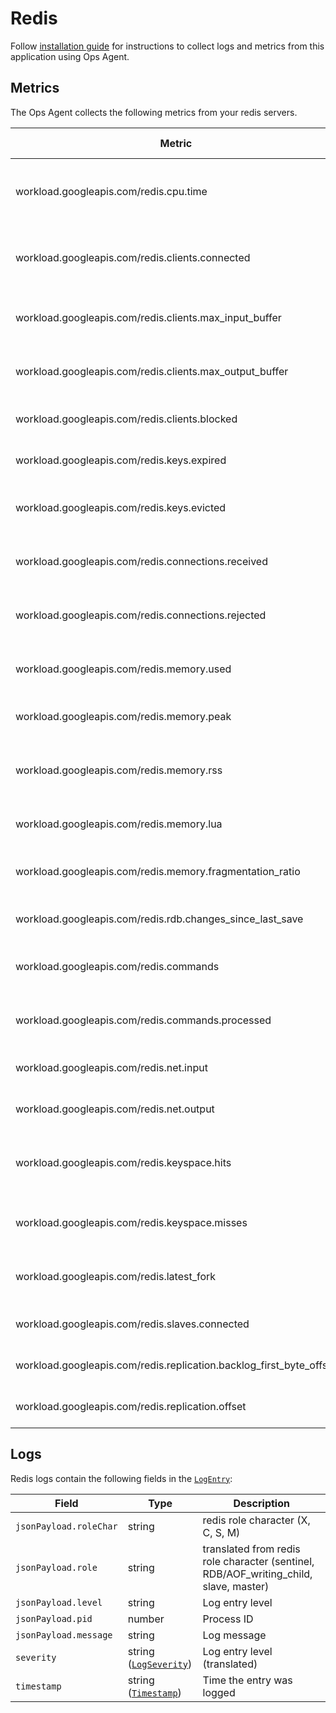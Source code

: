 # Redis

Follow [installation guide](https://cloud.google.com/stackdriver/docs/solutions/agents/ops-agent/third-party/redis)
for instructions to collect logs and metrics from this application using Ops Agent.

## Metrics

The Ops Agent collects the following metrics from your redis servers.

| Metric                                                              | Data Type | Unit    | Labels | Description |
| ---                                                                 | ---       | ---     | ---    | ---         |
| workload.googleapis.com/redis.cpu.time                              | sum       | s       | state  | System CPU consumed by the Redis server in seconds since server start |
| workload.googleapis.com/redis.clients.connected                     | gauge     | 1       |        | Number of client connections (excluding connections from replicas) |
| workload.googleapis.com/redis.clients.max_input_buffer              | gauge     | 1       |        | Biggest input buffer among current client connections |
| workload.googleapis.com/redis.clients.max_output_buffer             | gauge     | 1       |        | Longest output list among current client connections |
| workload.googleapis.com/redis.clients.blocked                       | gauge     | 1       |        | Number of clients pending on a blocking call |
| workload.googleapis.com/redis.keys.expired                          | sum       | 1       |        | Total number of key expiration events |
| workload.googleapis.com/redis.keys.evicted                          | sum       | 1       |        | Number of evicted keys due to maxmemory limit |
| workload.googleapis.com/redis.connections.received                  | sum       | 1       |        | Total number of connections accepted by the server |
| workload.googleapis.com/redis.connections.rejected                  | sum       | 1       |        | Number of connections rejected because of maxclients limit |
| workload.googleapis.com/redis.memory.used                           | gauge     | by      |        | Total number of bytes allocated by Redis using its allocator |
| workload.googleapis.com/redis.memory.peak                           | gauge     | by      |        | Peak memory consumed by Redis (in bytes) |
| workload.googleapis.com/redis.memory.rss                            | gauge     | by      |        | Number of bytes that Redis allocated as seen by the operating system |
| workload.googleapis.com/redis.memory.lua                            | gauge     | by      |        | Number of bytes used by the Lua engine |
| workload.googleapis.com/redis.memory.fragmentation_ratio            | gauge     | 1       |        | Ratio between used_memory_rss and used_memory |
| workload.googleapis.com/redis.rdb.changes_since_last_save           | gauge     | 1       |        | Number of changes since the last dump |
| workload.googleapis.com/redis.commands                              | gauge     | {ops}/s |        | Number of commands processed per second |
| workload.googleapis.com/redis.commands.processed                    | sum       | 1       |        | Total number of commands processed by the server |
| workload.googleapis.com/redis.net.input                             | sum       | by      |        | The total number of bytes read from the network |
| workload.googleapis.com/redis.net.output                            | sum       | by      |        | The total number of bytes written to the network |
| workload.googleapis.com/redis.keyspace.hits                         | sum       | 1       |        | Number of successful lookup of keys in the main dictionary |
| workload.googleapis.com/redis.keyspace.misses                       | sum       | 1       |        | Number of failed lookup of keys in the main dictionary |
| workload.googleapis.com/redis.latest_fork                           | gauge     | us      |        | Duration of the latest fork operation in microseconds |
| workload.googleapis.com/redis.slaves.connected                      | gauge     | 1       |        | Number of connected replicas |
| workload.googleapis.com/redis.replication.backlog_first_byte_offset | gauge     | 1       |        | The master offset of the replication backlog buffer |
| workload.googleapis.com/redis.replication.offset                    | gauge     | 1       |        | The server's current replication o

## Logs

Redis logs contain the following fields in the [`LogEntry`](https://cloud.google.com/logging/docs/reference/v2/rest/v2/LogEntry):

| Field | Type | Description |
| ---   | ---- | ----------- |
| `jsonPayload.roleChar` | string | redis role character (X, C, S, M) |
| `jsonPayload.role` | string | translated from redis role character (sentinel, RDB/AOF_writing_child, slave, master) |
| `jsonPayload.level` | string | Log entry level |
| `jsonPayload.pid` | number | Process ID |
| `jsonPayload.message` | string | Log message |
| `severity` | string ([`LogSeverity`](https://cloud.google.com/logging/docs/reference/v2/rest/v2/LogEntry#LogSeverity)) | Log entry level (translated) |
| `timestamp` | string ([`Timestamp`](https://developers.google.com/protocol-buffers/docs/reference/google.protobuf#google.protobuf.Timestamp)) | Time the entry was logged |
